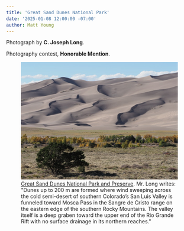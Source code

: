 ```yaml
---
title: 'Great Sand Dunes National Park'
date: '2025-01-08 12:00:00 -07:00'
author: Matt Young
---
```


Photograph by <strong>C. Joseph Long</strong>.

Photography contest, <strong>Honorable Mention</strong>.

<figure>
<img src="/uploads/2024/Long_great_sand_dunes.jpg" alt="Great Sand Dunes"/>
<figcaption><a href="https://www.nps.gov/grsa/learn/nature/index.htm">Great Sand Dunes National Park and Preserve</a>. Mr. Long writes: "Dunes up to 200&nbsp;m are formed where wind sweeping across the cold semi-desert of southern Colorado’s San Luis Valley is funneled toward Mosca Pass in the Sangre de Cristo range on the eastern edge of the southern Rocky Mountains.  The valley itself is a deep graben toward the upper end of the Rio Grande Rift with no surface drainage in its northern reaches."
</figcaption>
</figure>
